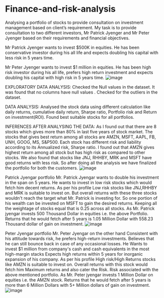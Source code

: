 # Finance-and-risk-analysis
Analysing a portfolio of stocks to provide consultation on investment management based on client’s requirement. My task is to provide consultation to two different investors, Mr Patrick Jyenger and Mr Peter Jyenger based on their requirements and financial objectives.

Mr Patrick Jyenger wants to invest $500K in equities. He has been conservative investor during his all life and expects doubling his capital with less risk in 5 years time.

Mr Peter Jyenger wants to invest $1 million in equities. He has been high risk investor during his all life, prefers high return investment and expects doubling his capital with high risk in 5 years time.
![image](https://github.com/PA-Sakura/Finance-and-risk-analysis/assets/121573505/be809cb3-e0a8-4d45-9a61-363cc1186280)

EXPLORATORY DATA ANALYSIS:
Checked the Null values in the dataset. It was found that no columns have null values .
Checked for the outliers in the dataset.

DATA ANALYSIS:
Analysed the stock data using different calculation like daily returns, cumulative daily return, Sharpe ratio, Portfolio risk and Return on investment(ROI).
Found best suitable stocks for all portfolios.

INFERENCES AFTER ANALYSING THE DATA:
As I found out that there are 8 stocks which gives more than 80% in last five years of stock market. The stocks that gives best return among all stocks are AMZN, MSFT, AAPL, FB, UNH, GOOG, MS, S&P500. Each stock has different risk and liability according to its Annualized risk, Sharpe ratio. I found out that AMZN gives highest return among all stock but has high risk as compared to other stocks. We also found that stocks like JNJ, RHHBY, MRK and MSFT have good returns with less risk. So after doing all the analysis we have finalized the portfolio for both the customers.
![image](https://github.com/PA-Sakura/Finance-and-risk-analysis/assets/121573505/fa5f18b4-053a-4311-be9d-f07f93bc62bf)

Patrick Jyengar portfolio
Mr. Patrick Jyengar wants to double his investment in the span on 5 years. He wants to invest in low risk stocks which would fetch him decent returns.
As per his profile Low risk stocks like JNJ,RHHBY and MRK is suitable to invest on. But overall returns with these three stocks wouldn't reach the target what Mr. Patrick is investing for. So one portion of his wealth can be invested on MSFT to gain the desired returns.
Keeping all the weightage of stocks equal that is 0.25 across all stocks.
As Mr. Patrick jyengar invests 500 Thousand Dollar in equities i.e. the above Portfolio. Returns that he would fetch after 5 years is 1.05 Million Dollar with 558.23 Thousand dollar of gain on investment.
![image](https://github.com/PA-Sakura/Finance-and-risk-analysis/assets/121573505/249740d8-90ae-4f28-bdbb-7c11a82513ef)

Peter Jyengar portfolio
Mr. Peter Jyengar on the other hand Consistent with his attitude towards risk, he prefers high-return investments. Believes that he can still bounce back in case of any occasional losses.
He Wants to invest $1 million from company's cash and cash equivalents in the most high-margin stacks Expects high returns within 5 years for inorganic expansion of his company.
As per his profile High risk/High Returns stocks like AMZN is suitable to invest on. 
Overall returns with this stock would fetch him Maximum returns and also cater the Risk. Risk associated with the above mentioned portfolio.
As Mr. Peter jyengar invests 1 Million Dollar on equities i.e. the AMZN stock. Returns that he would fetch after 5 years is more than 6 Million Dollars with 5+ Million dollars of gain on investment.
![image](https://github.com/PA-Sakura/Finance-and-risk-analysis/assets/121573505/bf34a2ae-1f0e-4a7c-8c2d-e2ff26a7a3d0)



